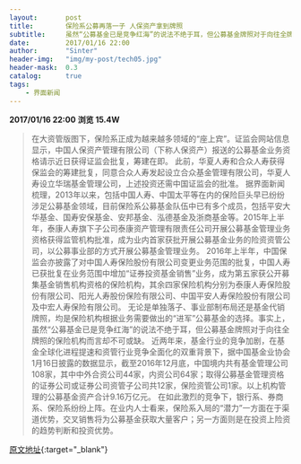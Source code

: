 ```yaml
---
layout:       post
title:        保险系公募再落一子 人保资产拿到牌照
subtitle:     虽然“公募基金已是竞争红海”的说法不绝于耳，但公募基金牌照对于向往全牌照的保险机构而言却不可或缺。
date:         2017/01/16 22:00
author:       "Sinter"
header-img:   "img/my-post/tech05.jpg"
header-mask:  0.3
catalog:      true
tags:
    - 界面新闻
---
```


**2017/01/16 22:00**  **浏览 15.4W**

> 在大资管版图下，保险系正成为越来越多领域的“座上宾”。证监会网站信息显示，中国人保资产管理有限公司（下称人保资产）报送的公募基金业务资格请示近日获得证监会批复，筹建在即。
此前，华夏人寿和合众人寿获得保监会的筹建批复，同意合众人寿发起设立合众基金管理有限公司，华夏人寿设立华瑞基金管理公司，上述投资还需中国证监会的批准。
据界面新闻梳理，2013年以来，包括中国人寿、中国太平等在内的保险巨头早已纷纷涉足公募基金领域，目前保险系公募基金队伍中已有多个成员，包括平安大华基金、国寿安保基金、安邦基金、泓德基金及浙商基金等。2015年上半年，泰康人寿旗下子公司泰康资产管理有限责任公司开展公募基金管理业务资格获得监管机构批准，成为业内首家获批开展公募基金业务的险资资管公司，以公募事业部的方式开展公募基金管理业务。
2016年上半年，中国保监会亦披露了对中国人寿保险股份有限公司变更业务范围的批复，中国人寿已获批复在业务范围中增加“证券投资基金销售”业务，成为第五家获公开募集基金销售机构资格的保险机构，其余四家保险机构分别为泰康人寿保险股份有限公司、阳光人寿股份保险有限公司、中国平安人寿保险股份有限公司及中宏人寿保险有限公司。
无论是单独落子、事业部制布局还是基金代销牌照，均是保险机构根据业务需要做出的“进军”公募基金的选择。事实上，虽然“公募基金已是竞争红海”的说法不绝于耳，但公募基金牌照对于向往全牌照的保险机构而言却不可或缺。
近两年来，基金行业的竞争加剧，在基金全球化进程提速和资管行业竞争全面化的双重背景下，据中国基金业协会1月16日披露的数据显示，截至2016年12月底，中国境内共有基金管理公司108家，其中中外合资公司44家，内资公司64家；取得公募基金管理资格的证券公司或证券公司资管子公司共12家，保险资管公司1家。以上机构管理的公募基金资产合计9.16万亿元。
在如此激烈的竞争下，银行系、券商系、保险系纷纷上阵。在业内人士看来，保险系入局的“潜力”一方面在于渠道优势，交叉销售将为公募基金获取大量客户；另一方面则是在投资上险资的趋势判断和投资优势。


[原文地址](http://www.jiemian.com/article/1073897.html){:target="_blank"}


